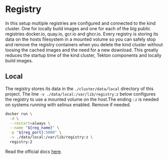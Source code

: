 # Registry

In this setup multiple registries are configured and connected to the kind cluster. One for locally build images and one for each of the big public registries docker.io, quay.io, gcr.io and ghcr.io. Every registry is storing its data on the hosts filesystem in a mounted volume so you can safely stop and remove the registry containers when you delete the kind cluster without loosing the cached images and the need for a new download. This greatly reduces the startup time of the kind cluster, Tekton components and locally build images.

## Local

The registry stores its data in the `./cluster/data/local` directory of this project. The line `-v ./data/local:/var/lib/registry:z` below configures the registry to use a mounted volume on the host.The ending `:z` is needed on systems running with selinux enabled. Remove if needed.

```sh
docker run \
  -d \
  --restart=always \
  --name "${reg_name}" \
  -p "${reg_port}:5000" \
  -v ./data/local:/var/lib/registry:z \
  registry:2
```
Read the official docs [here](https://distribution.github.io/distribution/about/deploying/#storage-customization).